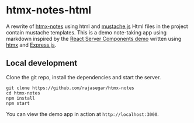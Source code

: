 # htmx-notes-html

A rewrite of [htmx-notes](https://github.com/rajasegar/htmx-notes/) using html and [mustache.js](https://github.com/janl/mustache.js?tab=readme-ov-file)
Html files in the project contain mustache templates.
This is a demo note-taking app using markdown inspired by the [React Server Components demo](https://github.com/reactjs/server-components-demo) written using 
[htmx](https://htmx.org) and [Express.js](https://expressjs.com).


## Local development
Clone the git repo, install the dependencies and start the server.
```
git clone https://github.com/rajasegar/htmx-notes
cd htmx-notes
npm install
npm start
```

You can view the demo app in action at `http://localhost:3000`.

